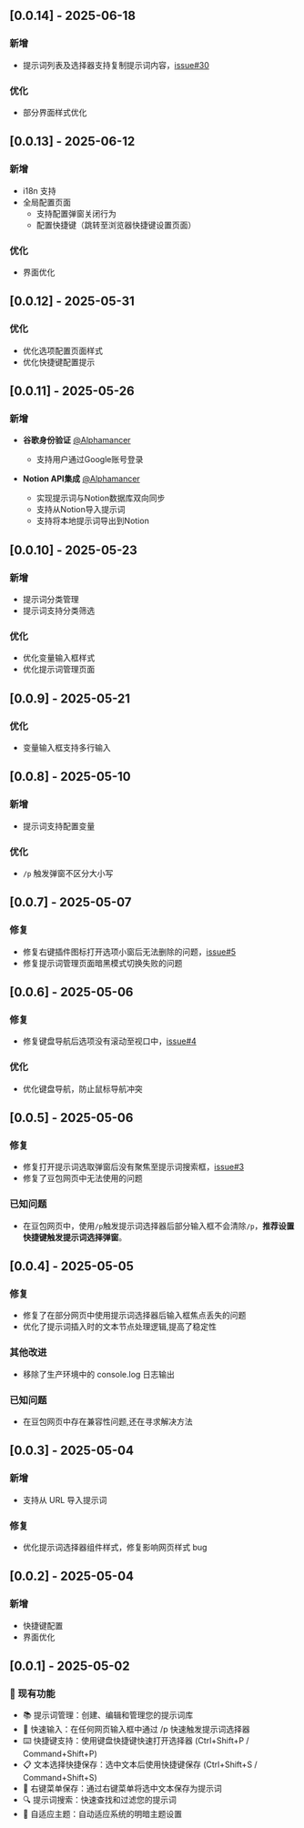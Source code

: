 ## [0.0.14] - 2025-06-18

### 新增
- 提示词列表及选择器支持复制提示词内容，[issue#30](https://github.com/wenyuanw/quick-prompt/issues/30)

### 优化
- 部分界面样式优化

## [0.0.13] - 2025-06-12

### 新增
- i18n 支持
- 全局配置页面
  - 支持配置弹窗关闭行为
  - 配置快捷键（跳转至浏览器快捷键设置页面）

### 优化
- 界面优化

## [0.0.12] - 2025-05-31

### 优化
- 优化选项配置页面样式
- 优化快捷键配置提示

## [0.0.11] - 2025-05-26

### 新增
- **谷歌身份验证** [@Alphamancer](https://github.com/Alphamancer)
   - 支持用户通过Google账号登录

- **Notion API集成** [@Alphamancer](https://github.com/Alphamancer)
   - 实现提示词与Notion数据库双向同步
   - 支持从Notion导入提示词
   - 支持将本地提示词导出到Notion

## [0.0.10] - 2025-05-23

### 新增
- 提示词分类管理
- 提示词支持分类筛选

### 优化
- 优化变量输入框样式
- 优化提示词管理页面

## [0.0.9] - 2025-05-21

### 优化
- 变量输入框支持多行输入

## [0.0.8] - 2025-05-10

### 新增
- 提示词支持配置变量

### 优化
- `/p` 触发弹窗不区分大小写

## [0.0.7] - 2025-05-07

### 修复
- 修复右键插件图标打开选项小窗后无法删除的问题，[issue#5](https://github.com/wenyuanw/quick-prompt/issues/5)
- 修复提示词管理页面暗黑模式切换失败的问题


## [0.0.6] - 2025-05-06

### 修复
- 修复键盘导航后选项没有滚动至视口中，[issue#4](https://github.com/wenyuanw/quick-prompt/issues/4)

### 优化
- 优化键盘导航，防止鼠标导航冲突

## [0.0.5] - 2025-05-06

### 修复
- 修复打开提示词选取弹窗后没有聚焦至提示词搜索框，[issue#3](https://github.com/wenyuanw/quick-prompt/issues/3)
- 修复了豆包网页中无法使用的问题

### 已知问题
- 在豆包网页中，使用`/p`触发提示词选择器后部分输入框不会清除`/p`，**推荐设置快捷键触发提示词选择弹窗**。

## [0.0.4] - 2025-05-05

### 修复
- 修复了在部分网页中使用提示词选择器后输入框焦点丢失的问题
- 优化了提示词插入时的文本节点处理逻辑,提高了稳定性

### 其他改进
- 移除了生产环境中的 console.log 日志输出

### 已知问题
- 在豆包网页中存在兼容性问题,还在寻求解决方法 

## [0.0.3] - 2025-05-04

### 新增
- 支持从 URL 导入提示词

### 修复
- 优化提示词选择器组件样式，修复影响网页样式 bug

## [0.0.2] - 2025-05-04

### 新增
- 快捷键配置
- 界面优化

## [0.0.1] - 2025-05-02

### 🔄 现有功能

- 📚 提示词管理：创建、编辑和管理您的提示词库
- 🚀 快速输入：在任何网页输入框中通过 /p 快速触发提示词选择器
- ⌨️ 快捷键支持：使用键盘快捷键快速打开选择器 (Ctrl+Shift+P / Command+Shift+P)
- 📋 文本选择快捷保存：选中文本后使用快捷键保存 (Ctrl+Shift+S / Command+Shift+S)
- 📑 右键菜单保存：通过右键菜单将选中文本保存为提示词
- 🔍 提示词搜索：快速查找和过滤您的提示词
- 🌙 自适应主题：自动适应系统的明暗主题设置